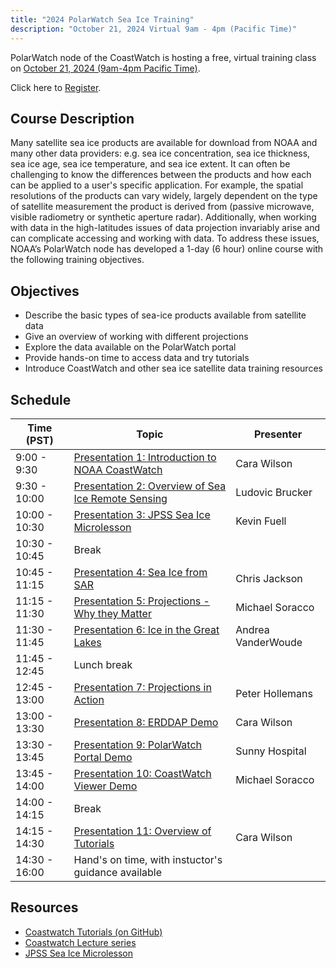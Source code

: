 ```yaml
---
title: "2024 PolarWatch Sea Ice Training"
description: "October 21, 2024 Virtual 9am - 4pm (Pacific Time)"
---
```


PolarWatch node of the CoastWatch is hosting a free, virtual training class on [October 21, 2024 (9am-4pm Pacific Time)](https://meet.google.com/pjo-ajqf-qxn
). 

Click here to [Register](https://lp.constantcontactpages.com/ev/reg/78xuhzs/lp/e266250c-b995-44e4-841e-97b4cc22bbec).


## Course Description
Many satellite sea ice products are available for download from NOAA and many other data providers: e.g. sea ice concentration, sea ice thickness, sea ice age, sea ice temperature, and sea ice extent. It can often be challenging to know the differences between the products and how each can be applied to a user's specific application. For example, the spatial resolutions of the products can vary widely, largely dependent on the type of satellite measurement the product is derived from (passive microwave, visible radiometry or synthetic aperture radar). Additionally, when working with data in the high-latitudes issues of data projection invariably arise and can complicate accessing and working with data. To address these issues, NOAA’s PolarWatch node has developed a 1-day (6 hour) online course with the following training objectives.

## Objectives
* Describe the basic types of sea-ice products available from satellite data
* Give an overview of working with different projections
* Explore the data available on the PolarWatch portal
* Provide hands-on time to access data and try tutorials
* Introduce CoastWatch and other sea ice satellite data training resources

## Schedule

| Time (PST)      | Topic                                                                     | Presenter                    |
|-------------|-----------------------------------------------------------------------------|----------------------------|
|9:00 - 9:30   |  [Presentation 1: Introduction to NOAA CoastWatch](https://drive.google.com/drive/folders/1UnQbpUTL1W5NyFJb3JI5n9CQamW7PmZc)                          | Cara Wilson           | 
|9:30 - 10:00  |  [Presentation 2: Overview of Sea Ice Remote Sensing](https://docs.google.com/presentation/d/1GBN1ZfezQcBizNJ9-D3iYTlooMyXC6r7EdqvCm81b_g/edit#slide=id.g30bd589e53c_0_448)                                 | Ludovic Brucker       |
|10:00 - 10:30 |  [Presentation 3: JPSS Sea Ice Microlesson](https://docs.google.com/presentation/d/1YqomHAs6YLD_A9T3odgo3Lku8tuyR_GP/edit#slide=id.p1)                                 | Kevin Fuell           |
|10:30 - 10:45 | Break                                                                      |                       |
|10:45 - 11:15 |  [Presentation 4: Sea Ice from SAR](https://docs.google.com/presentation/d/1WOKoBkJDUpVvp2XC6fc9eiVe9hwIW-hY/edit#slide=id.g13c549dc311_7_24)                                         | Chris Jackson         |
|11:15 - 11:30 |  [Presentation 5: Projections - Why they Matter](https://docs.google.com/presentation/d/1w8-QlT4m1_5gyQ4pgHmB5o0y6MTtrfLk/edit#slide=id.p1)                            | Michael Soracco       |
|11:30 - 11:45 |  [Presentation 6: Ice in the Great Lakes](https://docs.google.com/presentation/d/1hWzpfC3Kk1mkGP3rB6OI9zQ1lxPOfv-_/edit#slide=id.p1)                                   | Andrea VanderWoude    |
|11:45 - 12:45 | Lunch break                                                                |                       |  
|12:45 - 13:00 |  [Presentation 7: Projections in Action](https://drive.google.com/drive/folders/1UnQbpUTL1W5NyFJb3JI5n9CQamW7PmZc)                                    | Peter Hollemans       |
|13:00 - 13:30 |  [Presentation 8: ERDDAP Demo](https://docs.google.com/presentation/d/15NFvQx0uPtQwVwjxdVMPmq8-FVDeJDFS/edit#slide=id.p1)                                              | Cara Wilson           |
|13:30 - 13:45 |  [Presentation 9: PolarWatch Portal Demo](https://docs.google.com/presentation/d/1Fiw05tEDiFZybggvV2ZP_WFRrHA7b6Fs/edit#slide=id.p1)                                  | Sunny Hospital        |
|13:45 - 14:00 |  [Presentation 10: CoastWatch Viewer Demo](https://drive.google.com/drive/folders/1UnQbpUTL1W5NyFJb3JI5n9CQamW7PmZc)                                  | Michael Soracco       |
|14:00 - 14:15 | Break                                                                      |                       |                                    
|14:15 - 14:30 |  [Presentation 11: Overview of Tutorials](https://docs.google.com/presentation/d/1sYgtvVPfNiQwoVeri4LnRi42o_T-XPE0/edit#slide=id.p1)                                  |  Cara Wilson          |
|14:30 - 16:00 |  Hand's on time, with instuctor's guidance available                       |                       |



## Resources
- [Coastwatch Tutorials (on GitHub)](https://github.com/coastwatch-training/CoastWatch-Tutorials/blob/main/README.md)
- [Coastwatch Lecture series](https://umd.instructure.com/courses/1336575/pages/all-lectures)
- [JPSS Sea Ice Microlesson](https://weather.ndc.nasa.gov/sport/training-repo/#/JPSS-Sea-Ice-Microlesson)
